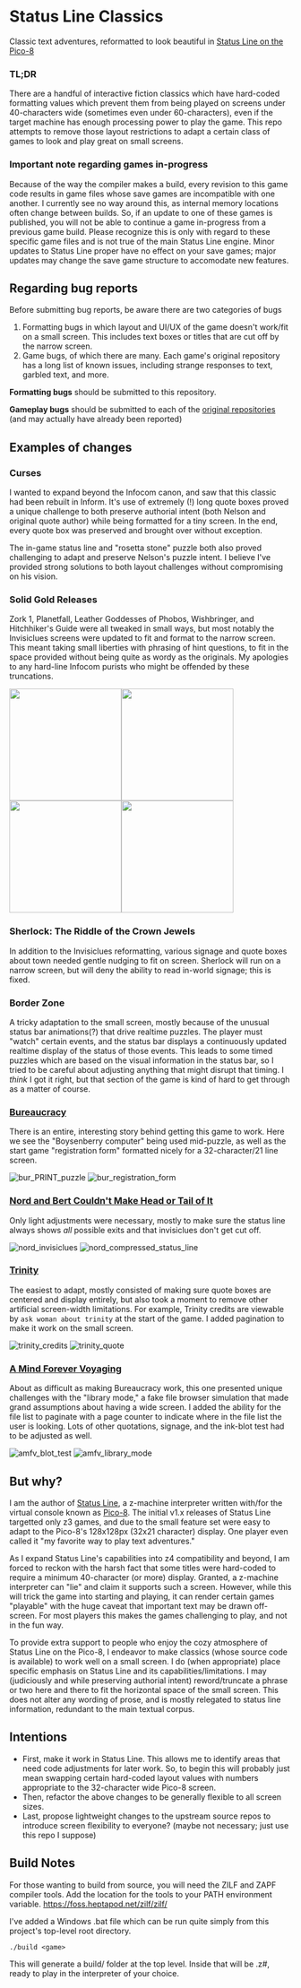 # Status Line Classics
Classic text adventures, reformatted to look beautiful in [Status Line on the Pico-8](https://christopherdrum.itch.io/statusline)

### TL;DR
There are a handful of interactive fiction classics which have hard-coded formatting values which prevent them from being played on screens under 40-characters wide (sometimes even under 60-characters), even if the target machine has enough processing power to play the game. This repo attempts to remove those layout restrictions to adapt a certain class of games to look and play great on small screens.

### Important note regarding games in-progress
Because of the way the compiler makes a build, every revision to this game code results in game files whose save games are incompatible with one another. I currently see no way around this, as internal memory locations often change between builds. So, if an update to one of these games is published, you will not be able to continue a game in-progress from a previous game build. Please recognize this is only with regard to these specific game files and is not true of the main Status Line engine. Minor updates to Status Line proper have no effect on your save games; major updates may change the save game structure to accomodate new features.

## Regarding bug reports
Before submitting bug reports, be aware there are two categories of bugs

1. Formatting bugs in which layout and UI/UX of the game doesn't work/fit on a small screen. This includes text boxes or titles that are cut off by the narrow screen.
2. Game bugs, of which there are many. Each game's original repository has a long list of known issues, including strange responses to text, garbled text, and more.

**Formatting bugs** should be submitted to this repository.

**Gameplay bugs** should be submitted to each of the [original repositories](https://github.com/the-infocom-files) (and may actually have already been reported)

## Examples of changes

### Curses
I wanted to expand beyond the Infocom canon, and saw that this classic had been rebuilt in Inform. It's use of extremely (!) long quote boxes proved a unique challenge to both preserve authorial intent (both Nelson and original quote author) while being formatted for a tiny screen. In the end, every quote box was preserved and brought over without exception.

The in-game status line and "rosetta stone" puzzle both also proved challenging to adapt and preserve Nelson's puzzle intent. I believe I've provided strong solutions to both layout challenges without compromising on his vision.

### Solid Gold Releases
Zork 1, Planetfall, Leather Goddesses of Phobos, Wishbringer, and Hitchhiker's Guide were all tweaked in small ways, but most notably the Invisiclues screens were updated to fit and format to the narrow screen. This meant taking small liberties with phrasing of hint questions, to fit in the space provided without being quite as wordy as the originals. My apologies to any hard-line Infocom purists who might be offended by these truncations.

<img src="https://github.com/user-attachments/assets/bf0c3116-ce87-4d9e-9d3c-a7ee57e8f8d6" width="200"/><img src="https://github.com/user-attachments/assets/614a4cb5-dbdb-4076-9bec-27bedf443bc7" width="200"/><img src="https://github.com/user-attachments/assets/e632e67b-98b0-4384-b3f9-2eedfd27fd1e" width="200" /><img src="https://github.com/user-attachments/assets/2b5ec099-75f1-411b-8245-f26c70492546" width="200" />


### Sherlock: The Riddle of the Crown Jewels
In addition to the Invisiclues reformatting, various signage and quote boxes about town needed gentle nudging to fit on screen. Sherlock will run on a narrow screen, but will deny the ability to read in-world signage; this is fixed.

### Border Zone
A tricky adaptation to the small screen, mostly because of the unusual status bar animations(?) that drive realtime puzzles. The player must "watch" certain events, and the status bar displays a continuously updated realtime display of the status of those events. This leads to some timed puzzles which are based on the visual information in the status bar, so I tried to be careful about adjusting anything that might disrupt that timing. I *think* I got it right, but that section of the game is kind of hard to get through as a matter of course.

### [Bureaucracy](https://github.com/ChristopherDrum/status-line-classics/tree/main/bureaucracy#about-bureaucracy-for-status-line)
There is an entire, interesting story behind getting this game to work. Here we see the "Boysenberry computer" being used mid-puzzle, as well as the start game "registration form" formatted nicely for a 32-character/21 line screen.

![bur_PRINT_puzzle](https://user-images.githubusercontent.com/320377/159106612-55df7c18-a9a4-4c5c-91e4-5074b836891e.png)
![bur_registration_form](https://user-images.githubusercontent.com/320377/159106613-f9529245-aec2-4245-b156-79bda32d6bfb.png)

### [Nord and Bert Couldn't Make Head or Tail of It](https://github.com/ChristopherDrum/status-line-classics/tree/main/nordandbert#about-nord-and-bert-for-status-line)
Only light adjustments were necessary, mostly to make sure the status line always shows *all* possible exits and that invisiclues don't get cut off.

![nord_invisiclues](https://user-images.githubusercontent.com/320377/159106614-f3d051f8-c5c7-4ae1-97e1-2fafb847334d.png)
![nord_compressed_status_line](https://user-images.githubusercontent.com/320377/159106615-490ae6af-83a1-462b-af38-ad0613a43ec6.png)

### [Trinity](https://github.com/ChristopherDrum/status-line-classics/tree/main/trinity#about-trinity-for-status-line)
The easiest to adapt, mostly consisted of making sure quote boxes are centered and display entirely, but also took a moment to remove other artificial screen-width limitations. For example, Trinity credits are viewable by `ask woman about trinity` at the start of the game. I added pagination to make it work on the small screen.

![trinity_credits](https://user-images.githubusercontent.com/320377/159106616-bc0c4c06-b5a0-462b-8ace-4ebd8899f0c4.png)
![trinity_quote](https://user-images.githubusercontent.com/320377/159106617-fca1c7b8-701d-4028-98fe-54c644495fd6.png)

### [A Mind Forever Voyaging](https://github.com/ChristopherDrum/status-line-classics/tree/main/amfv#about-a-mind-forever-voyaging-for-status-line)
About as difficult as making Bureaucracy work, this one presented unique challenges with the "library mode," a fake file browser simulation that made grand assumptions about having a wide screen. I added the ability for the file list to paginate with a page counter to indicate where in the file list the user is looking. Lots of other quotations, signage, and the ink-blot test had to be adjusted as well.

![amfv_blot_test](https://user-images.githubusercontent.com/320377/159106619-2c9b8a96-9428-476b-a3f8-852df79bdb88.png)
![amfv_library_mode](https://user-images.githubusercontent.com/320377/159106620-d8203d0c-2e4b-4b00-9e7b-fb820fa86337.png)


## But why?
I am the author of [Status Line](https://christopherdrum.itch.io/statusline), a z-machine interpreter written with/for the virtual console known as [Pico-8](https://www.lexaloffle.com/pico-8.php). The initial v1.x releases of Status Line targetted only z3 games, and due to the small feature set were easy to adapt to the Pico-8's 128x128px (32x21 character) display. One player even called it "my favorite way to play text adventures."

As I expand Status Line's capabilities into z4 compatibility and beyond, I am forced to reckon with the harsh fact that some titles were hard-coded to require a minimum 40-character (or more) display. Granted, a z-machine interpreter can "lie" and claim it supports such a screen. However, while this will trick the game into starting and playing, it can render certain games "playable" with the huge caveat that important text may be drawn off-screen. For most players this makes the games challenging to play, and not in the fun way.

To provide extra support to people who enjoy the cozy atmosphere of Status Line on the Pico-8, I endeavor to make classics (whose source code is available) to work well on a small screen. I do (when appropriate) place specific emphasis on Status Line and its capabilities/limitations. I may (judiciously and while preserving authorial intent) reword/truncate a phrase or two here and there to fit the horizontal space of the small screen. This does not alter any wording of prose, and is mostly relegated to status line information, redundant to the main textual corpus.

## Intentions
* First, make it work in Status Line. This allows me to identify areas that need code adjustments for later work. So, to begin this will probably just mean swapping certain hard-coded layout values with numbers appropriate to the 32-character wide Pico-8 screen.
* Then, refactor the above changes to be generally flexible to all screen sizes.
* Last, propose lightweight changes to the upstream source repos to introduce screen flexibility to everyone? (maybe not necessary; just use this repo I suppose)

## Build Notes
For those wanting to build from source, you will need the ZILF and ZAPF compiler tools. Add the location for the tools to your PATH environment variable.
https://foss.heptapod.net/zilf/zilf/

I've added a Windows .bat file which can be run quite simply from this project's top-level root directory.
```
./build <game>
```
This will generate a build/ folder at the top level. Inside that will be <game>.z#, ready to play in the interpreter of your choice.
